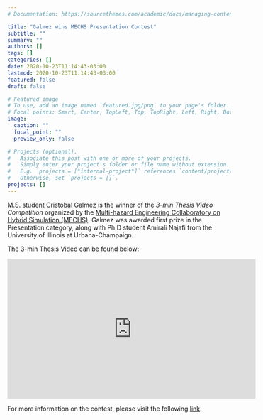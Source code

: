```yaml
---
# Documentation: https://sourcethemes.com/academic/docs/managing-content/

title: "Galmez wins MECHS Presentation Contest"
subtitle: ""
summary: ""
authors: []
tags: []
categories: []
date: 2020-10-23T11:14:43-03:00
lastmod: 2020-10-23T11:14:43-03:00
featured: false
draft: false

# Featured image
# To use, add an image named `featured.jpg/png` to your page's folder.
# Focal points: Smart, Center, TopLeft, Top, TopRight, Left, Right, BottomLeft, Bottom, BottomRight.
image:
  caption: ""
  focal_point: ""
  preview_only: false

# Projects (optional).
#   Associate this post with one or more of your projects.
#   Simply enter your project's folder or file name without extension.
#   E.g. `projects = ["internal-project"]` references `content/project/deep-learning/index.md`.
#   Otherwise, set `projects = []`.
projects: []
---
```


M.S. student Cristobal Galmez is the winner of the *3-min Thesis Video Competition* organized by the [Multi-hazard Engineering Collaboratory on Hybrid Simulation (MECHS)](https://mechs.designsafe-ci.org/). Galmez was awarded first prize in the Presentation category, along with Ph.D student Amirali Najafi from the University of Illinois at Urbana-Champaign.

The 3-min Thesis Video can be found below:

<iframe width="560" height="315" src="https://www.youtube.com/embed/IHYdVRFocW0?controls=0" frameborder="0" allow="accelerometer; autoplay; clipboard-write; encrypted-media; gyroscope; picture-in-picture" allowfullscreen></iframe>

For more information on the contest, please visit the following [link](https://mechs.designsafe-ci.org/activities/).